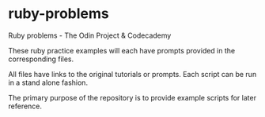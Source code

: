 # ruby-problems
Ruby problems - The Odin Project & Codecademy

These ruby practice examples will each have prompts provided in the corresponding files.

All files have links to the original tutorials or prompts. Each script can be run in a stand alone fashion.

The primary purpose of the repository is to provide example scripts for later reference.
